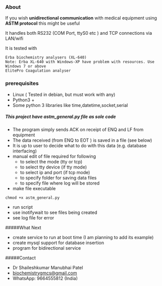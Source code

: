 ### About
If you wish **unidirectional communication** with medical equipment using **ASTM protocol** this might be useful

It handles both RS232 (COM Port, ttyS0 etc ) and TCP connections via LAN/wifi

It is tested with

	Erba biochemistry analysers (XL-640)
	Note: Erba XL-640 with Windows-XP have problem with resources. Use Windows 7 or above
	ElitePro Coagulation analyser

### prerequisites
  * Linux ( Tested in debian, but must work with any)
  * Python3 +
  * Some python 3 libraries like time,datetime,socket,serial
  
##### This project have astm_general.py file as sole code
  * The program simply sends ACK on receipt of ENQ and LF from equipment
  * The data received (from ENQ to EOT ) is saved in a file (see below)
  * It is up to user to decide what to do with this data (e.g. database interfacing)  
  * manual edit of file required for following
    * to select the mode (tty or tcp)
    * to select tty device (if tty mode)
    * to select ip and port (if tcp mode)
    * to specify folder for saving data files
    * to specify file where log will be stored
  * make file executable
  ```
  chmod +x astm_general.py
  ```
  * run script
  * use inotifywait to see files being created
  * see log file for error
  
#####What Next
  * create service to run at boot time (I am planning to add its example)
  * create mysql support for database insertion
  * program for bidirectional service
  
#####Contact
  * Dr Shaileshkumar Manubhai Patel
  * biochemistrygmcs@gmail.com
  * WhatsApp: 9664555812 (India)
	
